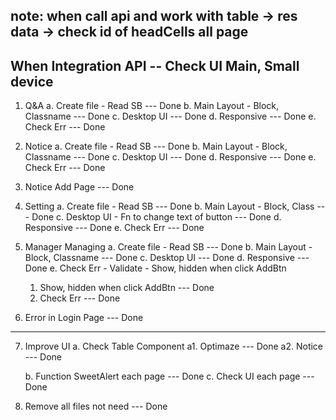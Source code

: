 ## note: when call api and work with table -> res data -> check id of headCells all page

## When Integration API -- Check UI Main, Small device

1. Q&A
   a. Create file - Read SB --- Done
   b. Main Layout - Block, Classname --- Done
   c. Desktop UI --- Done
   d. Responsive --- Done
   e. Check Err --- Done

2. Notice
   a. Create file - Read SB --- Done
   b. Main Layout - Block, Classname --- Done
   c. Desktop UI --- Done
   d. Responsive --- Done
   e. Check Err --- Done

3. Notice Add Page --- Done

4. Setting
   a. Create file - Read SB --- Done
   b. Main Layout - Block, Class --- Done
   c. Desktop UI - Fn to change text of button --- Done
   d. Responsive --- Done
   e. Check Err --- Done

5. Manager Managing
   a. Create file - Read SB --- Done
   b. Main Layout - Block, Classname --- Done
   c. Desktop UI --- Done
   d. Responsive --- Done
   e. Check Err - Validate - Show, hidden when click AddBtn

   1. Show, hidden when click AddBtn --- Done
   2. Check Err --- Done

6. Error in Login Page --- Done

---

7. Improve UI
   a. Check Table Component
   a1. Optimaze --- Done
   a2. Notice --- Done

   b. Function SweetAlert each page --- Done
   c. Check UI each page --- Done

8. Remove all files not need --- Done
